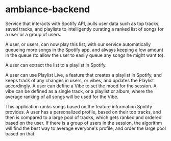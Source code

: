 # ambiance-backend

Service that interacts with Spotify API, pulls user data such as top tracks, saved tracks, and playlists to intelligently curating a ranked list of songs for a user or a group of users.

A user, or users, can now play this list, with our service automatically queueing more songs in the Spotify app, and always keeping a low amount in the queue (to allow the user to easily queue any songs he might want to).

A user can extract the list to a playlist in Spotify.

A user can use Playlist Live, a feature that creates a playlist in Spotify, and keeps track of any changes in users, or vibes, and updates the Playlist accordingly.
A user can define a Vibe to set the mood for the session. A vibe can be defined as a single track, or a playlist or album, where the average ranking of all songs will be used for the Vibe.

This application ranks songs based on the feature information Spotify provides. A user has a personalized profile, based on their top tracks, and then is compared to a large pool of tracks, which gets ranked and ordered based on the user. If there is a group of users in the session, the algorithm will find the best way to average everyone's profile, and order the large pool based on that.
